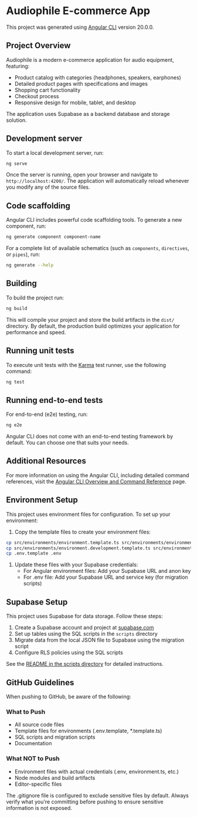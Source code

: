 # Audiophile E-commerce App

This project was generated using [Angular CLI](https://github.com/angular/angular-cli) version 20.0.0.

## Project Overview

Audiophile is a modern e-commerce application for audio equipment, featuring:

- Product catalog with categories (headphones, speakers, earphones)
- Detailed product pages with specifications and images
- Shopping cart functionality
- Checkout process
- Responsive design for mobile, tablet, and desktop

The application uses Supabase as a backend database and storage solution.

## Development server

To start a local development server, run:

```bash
ng serve
```

Once the server is running, open your browser and navigate to `http://localhost:4200/`. The application will automatically reload whenever you modify any of the source files.

## Code scaffolding

Angular CLI includes powerful code scaffolding tools. To generate a new component, run:

```bash
ng generate component component-name
```

For a complete list of available schematics (such as `components`, `directives`, or `pipes`), run:

```bash
ng generate --help
```

## Building

To build the project run:

```bash
ng build
```

This will compile your project and store the build artifacts in the `dist/` directory. By default, the production build optimizes your application for performance and speed.

## Running unit tests

To execute unit tests with the [Karma](https://karma-runner.github.io) test runner, use the following command:

```bash
ng test
```

## Running end-to-end tests

For end-to-end (e2e) testing, run:

```bash
ng e2e
```

Angular CLI does not come with an end-to-end testing framework by default. You can choose one that suits your needs.

## Additional Resources

For more information on using the Angular CLI, including detailed command references, visit the [Angular CLI Overview and Command Reference](https://angular.dev/tools/cli) page.

## Environment Setup

This project uses environment files for configuration. To set up your environment:

1. Copy the template files to create your environment files:

```bash
cp src/environments/environment.template.ts src/environments/environment.ts
cp src/environments/environment.development.template.ts src/environments/environment.development.ts
cp .env.template .env
```

1. Update these files with your Supabase credentials:
   - For Angular environment files: Add your Supabase URL and anon key
   - For .env file: Add your Supabase URL and service key (for migration scripts)

## Supabase Setup

This project uses Supabase for data storage. Follow these steps:

1. Create a Supabase account and project at [supabase.com](https://supabase.com/)
2. Set up tables using the SQL scripts in the `scripts` directory
3. Migrate data from the local JSON file to Supabase using the migration script
4. Configure RLS policies using the SQL scripts

See the [README in the scripts directory](./scripts/README.md) for detailed instructions.

## GitHub Guidelines

When pushing to GitHub, be aware of the following:

### What to Push

- All source code files
- Template files for environments (.env.template, \*.template.ts)
- SQL scripts and migration scripts
- Documentation

### What NOT to Push

- Environment files with actual credentials (.env, environment.ts, etc.)
- Node modules and build artifacts
- Editor-specific files

The .gitignore file is configured to exclude sensitive files by default. Always verify what you're committing before pushing to ensure sensitive information is not exposed.
